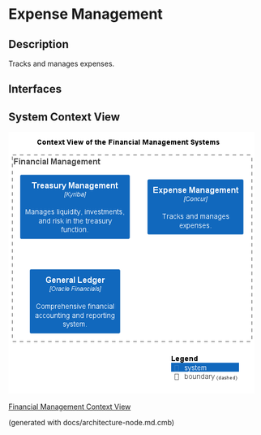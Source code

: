 # Expense Management
## Description
Tracks and manages expenses.


## Interfaces

## System Context View
![Context View of the Financial Management Systems](../../mybank/financial-management/context-view.png)

[Financial Management Context View](../../mybank/financial-management/context-view.md)


(generated with docs/architecture-node.md.cmb)
